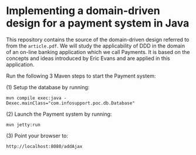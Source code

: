 # Implementing a domain-driven design for a payment system in Java

This repository contains the source of the domain-driven design referred to from the ``article.pdf``.
We will study the applicability of DDD in the domain of an on-line banking application which we call Payments. 
It is based on the concepts and ideas introduced by Eric Evans and are applied in this application. 


Run the following 3 Maven steps to start the Payment system:

(1) Setup the database by running:

``mvn compile exec:java -Dexec.mainClass="com.infosupport.poc.db.Database"``

(2) Launch the Payment system by running:

``mvn jetty:run``

(3) Point your browser to:

``http://localhost:8080/addAjax``

